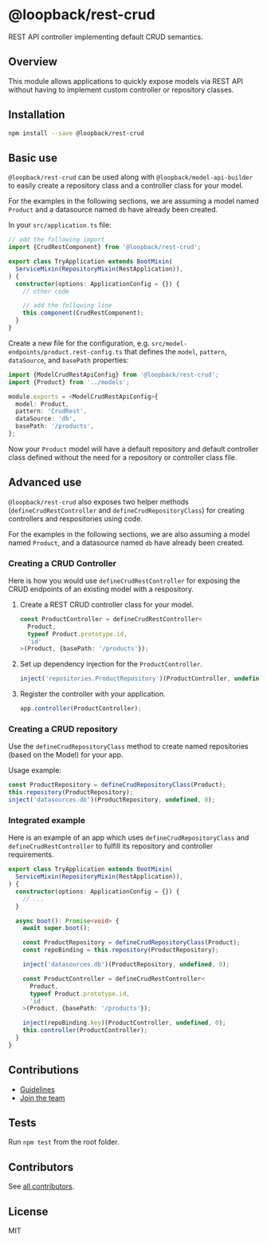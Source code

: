 # @loopback/rest-crud

REST API controller implementing default CRUD semantics.

## Overview

This module allows applications to quickly expose models via REST API without
having to implement custom controller or repository classes.

## Installation

```sh
npm install --save @loopback/rest-crud
```

## Basic use

`@loopback/rest-crud` can be used along with `@loopback/model-api-builder` to
easily create a repository class and a controller class for your model.

For the examples in the following sections, we are assuming a model named
`Product` and a datasource named `db` have already been created.

In your `src/application.ts` file:

```ts
// add the following import
import {CrudRestComponent} from '@loopback/rest-crud';

export class TryApplication extends BootMixin(
  ServiceMixin(RepositoryMixin(RestApplication)),
) {
  constructor(options: ApplicationConfig = {}) {
    // other code

    // add the following line
    this.component(CrudRestComponent);
  }
}
```

Create a new file for the configuration, e.g.
`src/model-endpoints/product.rest-config.ts` that defines the `model`,
`pattern`, `dataSource`, and `basePath` properties:

```ts
import {ModelCrudRestApiConfig} from '@loopback/rest-crud';
import {Product} from '../models';

module.exports = <ModelCrudRestApiConfig>{
  model: Product,
  pattern: 'CrudRest',
  dataSource: 'db',
  basePath: '/products',
};
```

Now your `Product` model will have a default repository and default controller
class defined without the need for a repository or controller class file.

## Advanced use

`@loopback/rest-crud` also exposes two helper methods
(`defineCrudRestController` and `defineCrudRepositoryClass`) for creating
controllers and respositories using code.

For the examples in the following sections, we are also assuming a model named
`Product`, and a datasource named `db` have already been created.

### Creating a CRUD Controller

Here is how you would use `defineCrudRestController` for exposing the CRUD
endpoints of an existing model with a respository.

1. Create a REST CRUD controller class for your model.

   ```ts
   const ProductController = defineCrudRestController<
     Product,
     typeof Product.prototype.id,
     'id'
   >(Product, {basePath: '/products'});
   ```

2. Set up dependency injection for the `ProductController`.

   ```ts
   inject('repositories.ProductRepository')(ProductController, undefined, 0);
   ```

3. Register the controller with your application.

   ```ts
   app.controller(ProductController);
   ```

### Creating a CRUD repository

Use the `defineCrudRepositoryClass` method to create named repositories (based
on the Model) for your app.

Usage example:

```ts
const ProductRepository = defineCrudRepositoryClass(Product);
this.repository(ProductRepository);
inject('datasources.db')(ProductRepository, undefined, 0);
```

### Integrated example

Here is an example of an app which uses `defineCrudRepositoryClass` and
`defineCrudRestController` to fulfill its repository and controller
requirements.

```ts
export class TryApplication extends BootMixin(
  ServiceMixin(RepositoryMixin(RestApplication)),
) {
  constructor(options: ApplicationConfig = {}) {
    // ...
  }

  async boot(): Promise<void> {
    await super.boot();

    const ProductRepository = defineCrudRepositoryClass(Product);
    const repoBinding = this.repository(ProductRepository);

    inject('datasources.db')(ProductRepository, undefined, 0);

    const ProductController = defineCrudRestController<
      Product,
      typeof Product.prototype.id,
      'id'
    >(Product, {basePath: '/products'});

    inject(repoBinding.key)(ProductController, undefined, 0);
    this.controller(ProductController);
  }
}
```

## Contributions

- [Guidelines](https://github.com/strongloop/loopback-next/blob/master/docs/CONTRIBUTING.md)
- [Join the team](https://github.com/strongloop/loopback-next/issues/110)

## Tests

Run `npm test` from the root folder.

## Contributors

See
[all contributors](https://github.com/strongloop/loopback-next/graphs/contributors).

## License

MIT
